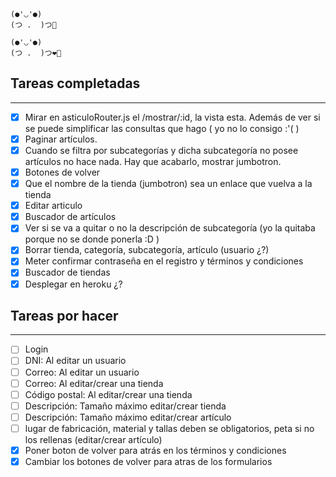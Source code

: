 ```
(●'◡'●)      
(つ .  )つ🌯 

(●'◡'●)
(つ .  )つ❤🥔
``` 

## Tareas completadas
---
- [x] Mirar en asticuloRouter.js el /mostrar/:id, la vista esta. Además de ver si se puede simplificar las consultas que hago ( yo no lo consigo :'( )
- [x] Paginar artículos.
- [x] Cuando se filtra por subcategorías y dicha subcategoría no posee artículos no hace nada. Hay que acabarlo, mostrar jumbotron.
- [x] Botones de volver
- [x] Que el nombre de la tienda (jumbotron) sea un enlace que vuelva a la tienda
- [x] Editar articulo
- [x] Buscador de artículos
- [x] Ver si se va a quitar o no la descripción de subcategoría (yo la quitaba porque no se donde ponerla :D )
- [x] Borrar tienda, categoría, subcategoría, artículo (usuario ¿?)
- [x] Meter confirmar contraseña en el registro y términos y condiciones
- [x] Buscador de tiendas
- [x] Desplegar en heroku ¿?

## Tareas por hacer
---
- [ ] Login
- [ ] DNI: Al editar un usuario
- [ ] Correo: Al editar un usuario
- [ ] Correo: Al editar/crear una tienda
- [ ] Código postal: Al editar/crear una tienda
- [ ] Descripción: Tamaño máximo editar/crear tienda
- [ ] Descripción: Tamaño máximo editar/crear artículo
- [ ] lugar de fabricación, material y tallas deben se obligatorios, peta si no los rellenas (editar/crear artículo)
- [x] Poner boton de volver para atrás en los términos y condiciones
- [x] Cambiar los botones de volver para atras de los formularios